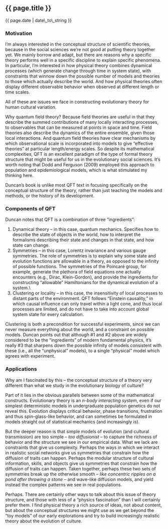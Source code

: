 {{ page.title }}
----------------

<div class="publish_date">
{{ page.date | date\_to\_string }}
</div>

### Motivation

I’m always interested in the conceptual structure of scientific
theories, because in the social sciences we’re not good at putting
theory together yet. We mainly borrow and adapt, but there are reasons
why a specific theory performs well in a specific discipline to explain
specific phenomena. In particular, I’m interested in how physical theory
combines dynamical processes (which generate change through time in
system state), with constraints that winnow down the possible number of
models and theories to those which actually describe the world. And how
physical theories often display different observable behavior when
observed at different length or time scales.

All of these are issues we face in constructing evolutionary theory for
human cultural variation.

Why quantum field theory? Because field theories are useful in that they
describe the summed contributions of many locally interacting processes,
to observables that can be measured at points in space and time. Field
theories also describe the dynamics of the entire ensemble, given those
local interactions. And quantum field theories have clear mechanisms by
which observational scale is incorporated into models to give “effective
theories” at particular length/energy scales. So despite its
mathematical complexities, QFT is an excellent paradigm of the type of
formal theory structure that might be useful for us in the evolutionary
social sciences. It’s worth noting that Dodd and Ferguson (2009)
employed this approach to population and epidemiological models, which
is what stimulated my thinking here.

Duncan’s book is unlike most QFT text in focusing specifically on the
conceptual structure of the theory, rather than just teaching the models
and methods, or the history of its development.

### Components of QFT

Duncan notes that QFT is a combination of three “ingredients”:

1.  Dynamical theory – in this case, quantum mechanics. Specifies how to
    describe the state of objects in the world, how to interpret the
    formalisms describing their state and changes in that state, and how
    state can change.
2.  Symmetries – in this case, Lorentz invariance and various gauge
    symmetries. The role of symmetries is to explain why some state and
    evolution functions are allowable in a theory, as opposed to the
    infinity of possible functions. The symmetries of the Poincaré
    group, for example, generate the plethora of field equations one
    actually encounters (e.g., Dirac, Klein-Gordon), and provide the
    ingredients for constructing “allowable” Hamiltonians for the
    dynamical evolution of a system.\
3.  Clustering or locality – in this case, the insensitivity of local
    processes to distant parts of the environment. QFT follows “Einstein
    causality,” in which causal influence can only travel within a light
    cone, and thus local processes are limited, and do not have to take
    into account global system state for every calculation.

Clustering is both a precondition for successful experiments, since we
can never measure everything about the world, and a constraint on
possible models. Duncan points out that although \#1 and \#2 above are
widely considered to be the “ingredients” of modern fundamental physics,
it’s really \#3 that sharpens down the possible infinity of models
consistent with these (i.e., all the “unphysical” models), to a single
“physical” model which agrees with experiment.

### Applications

Why am I fascinated by this – the conceptual structure of a theory very
different than what we study in the evolutionary biology of culture?

Part of it lies in the obvious parallels between some of the
mathematical constructs. Evolutionary theory is an *n-body interacting
system*, even if our simplest deterministic models in undergraduate
population genetics do not reveal this. Evolution displays critical
behavior, phase transitions, frustration and thus spin-glass-like
behavior, and can sometimes be formulated in models straight out of
statistical mechanics (and increasingly is).

But the deeper reason is that simple models of evolution (and cultural
transmission) are too simple – *too diffusionist* – to capture the
richness of behavior and the structure we see in our empirical data.
What we lack are constraints that give us complexity. Perhaps the ways
in which we interact in realistic social networks give us symmetries
that constrain how the diffusion of traits can happen. Perhaps the
modular structure of cultural information, skills, and objects give us
symmetries that constrain how the diffusion of traits can happen. Taken
together, perhaps these two sets of symmetries break up the otherwise
smooth – *like concentric ripples on a pond after throwing a stone* –
and wave-like diffusion models, and yield instead the complex patterns
we see in real populations.

Perhaps. There are certainly other ways to talk about this issue of
theory structure, and those with less of a “physics fascination” than I
will certainly prefer them. I find physical theory a rich source of
ideas, not about content, but about the conceptual structures we might
use as we get beyond the “toy models” of our early explorations and try
to build increasingly realistic theory about the evolution of culture.
